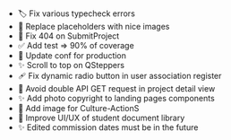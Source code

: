 - 🏷️ Fix various typecheck errors
- 💄 Replace placeholders with nice images
- 🐛 Fix 404 on SubmitProject
- ✅ Add test => 90% of coverage
- 🔧 Update conf for production
- ✨ Scroll to top on QSteppers
- 🩹 Fix dynamic radio button in user association register
- 🎨 Avoid double API GET request in project detail view
- ✨ Add photo copyright to landing pages components
- 🍱 Add image for Culture-ActionS
- 🎨 Improve UI/UX of student document library
- ✨ Edited commission dates must be in the future